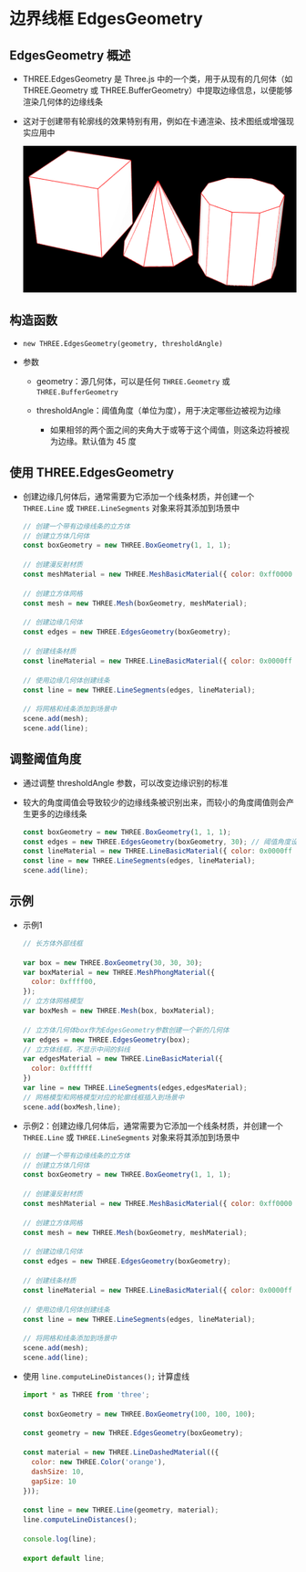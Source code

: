# 边界线框 EdgesGeometry

## EdgesGeometry 概述

+ THREE.EdgesGeometry 是 Three.js 中的一个类，用于从现有的几何体（如 THREE.Geometry 或 THREE.BufferGeometry）中提取边缘信息，以便能够渲染几何体的边缘线条
+ 这对于创建带有轮廓线的效果特别有用，例如在卡通渲染、技术图纸或增强现实应用中

  ![alt text](images/EdgesGeometry.png)

## 构造函数

+ `new THREE.EdgesGeometry(geometry, thresholdAngle)`

+ 参数

  + geometry：源几何体，可以是任何 `THREE.Geometry` 或 `THREE.BufferGeometry`
  + thresholdAngle：阈值角度（单位为度），用于决定哪些边被视为边缘

    + 如果相邻的两个面之间的夹角大于或等于这个阈值，则这条边将被视为边缘。默认值为 45 度

## 使用 THREE.EdgesGeometry

+ 创建边缘几何体后，通常需要为它添加一个线条材质，并创建一个 `THREE.Line` 或 `THREE.LineSegments` 对象来将其添加到场景中

  ```js
  // 创建一个带有边缘线条的立方体
  // 创建立方体几何体
  const boxGeometry = new THREE.BoxGeometry(1, 1, 1);

  // 创建漫反射材质
  const meshMaterial = new THREE.MeshBasicMaterial({ color: 0xff0000 });

  // 创建立方体网格
  const mesh = new THREE.Mesh(boxGeometry, meshMaterial);

  // 创建边缘几何体
  const edges = new THREE.EdgesGeometry(boxGeometry);

  // 创建线条材质
  const lineMaterial = new THREE.LineBasicMaterial({ color: 0x0000ff });

  // 使用边缘几何体创建线条
  const line = new THREE.LineSegments(edges, lineMaterial);

  // 将网格和线条添加到场景中
  scene.add(mesh);
  scene.add(line);
  ```

## 调整阈值角度

+ 通过调整 thresholdAngle 参数，可以改变边缘识别的标准
+ 较大的角度阈值会导致较少的边缘线条被识别出来，而较小的角度阈值则会产生更多的边缘线条

  ```js
  const boxGeometry = new THREE.BoxGeometry(1, 1, 1);
  const edges = new THREE.EdgesGeometry(boxGeometry, 30); // 阈值角度设为 30 度
  const lineMaterial = new THREE.LineBasicMaterial({ color: 0x0000ff });
  const line = new THREE.LineSegments(edges, lineMaterial);
  scene.add(line);
  ```

## 示例

+ 示例1

  ```js
  // 长方体外部线框

  var box = new THREE.BoxGeometry(30, 30, 30);
  var boxMaterial = new THREE.MeshPhongMaterial({
    color: 0xffff00,
  });
  // 立方体网格模型
  var boxMesh = new THREE.Mesh(box, boxMaterial);

  // 立方体几何体box作为EdgesGeometry参数创建一个新的几何体
  var edges = new THREE.EdgesGeometry(box);
  // 立方体线框，不显示中间的斜线
  var edgesMaterial = new THREE.LineBasicMaterial({
    color: 0xffffff
  })
  var line = new THREE.LineSegments(edges,edgesMaterial);
  // 网格模型和网格模型对应的轮廓线框插入到场景中
  scene.add(boxMesh,line);
  ```

+ 示例2：创建边缘几何体后，通常需要为它添加一个线条材质，并创建一个 `THREE.Line` 或 `THREE.LineSegments` 对象来将其添加到场景中

  ```js
  // 创建一个带有边缘线条的立方体
  // 创建立方体几何体
  const boxGeometry = new THREE.BoxGeometry(1, 1, 1);

  // 创建漫反射材质
  const meshMaterial = new THREE.MeshBasicMaterial({ color: 0xff0000 });

  // 创建立方体网格
  const mesh = new THREE.Mesh(boxGeometry, meshMaterial);

  // 创建边缘几何体
  const edges = new THREE.EdgesGeometry(boxGeometry);

  // 创建线条材质
  const lineMaterial = new THREE.LineBasicMaterial({ color: 0x0000ff });

  // 使用边缘几何体创建线条
  const line = new THREE.LineSegments(edges, lineMaterial);

  // 将网格和线条添加到场景中
  scene.add(mesh);
  scene.add(line);
  ```

+ 使用 `line.computeLineDistances();` 计算虚线

  ```js
  import * as THREE from 'three';

  const boxGeometry = new THREE.BoxGeometry(100, 100, 100);

  const geometry = new THREE.EdgesGeometry(boxGeometry);

  const material = new THREE.LineDashedMaterial(({
    color: new THREE.Color('orange'),
    dashSize: 10,
    gapSize: 10
  }));

  const line = new THREE.Line(geometry, material);
  line.computeLineDistances();

  console.log(line);

  export default line;
  ```
